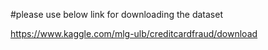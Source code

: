 
#please use below link for downloading the dataset  

https://www.kaggle.com/mlg-ulb/creditcardfraud/download
